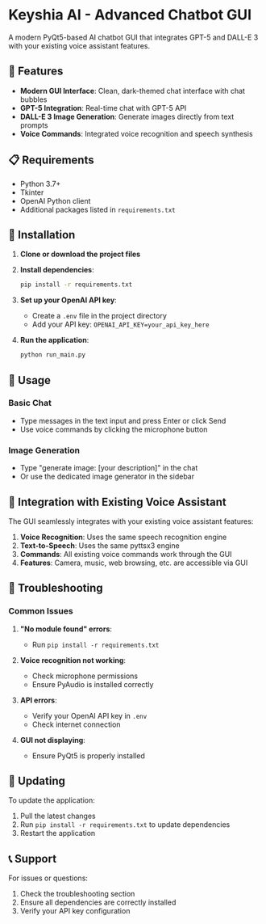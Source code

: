 # Keyshia AI - Advanced Chatbot GUI

A modern PyQt5-based AI chatbot GUI that integrates GPT-5 and DALL-E 3 with your existing voice assistant features.

## 🚀 Features

- **Modern GUI Interface**: Clean, dark-themed chat interface with chat bubbles
- **GPT-5 Integration**: Real-time chat with GPT-5 API
- **DALL-E 3 Image Generation**: Generate images directly from text prompts
- **Voice Commands**: Integrated voice recognition and speech synthesis

## 📋 Requirements

- Python 3.7+
- Tkinter
- OpenAI Python client
- Additional packages listed in `requirements.txt`

## 🔧 Installation

1. **Clone or download the project files**
2. **Install dependencies**:
   ```bash
   pip install -r requirements.txt
   ```

3. **Set up your OpenAI API key**:
   - Create a `.env` file in the project directory
   - Add your API key: `OPENAI_API_KEY=your_api_key_here`

4. **Run the application**:
   ```bash
   python run_main.py
   ```

## 🎯 Usage

### Basic Chat
- Type messages in the text input and press Enter or click Send
- Use voice commands by clicking the microphone button

### Image Generation
- Type "generate image: [your description]" in the chat
- Or use the dedicated image generator in the sidebar

## 🔗 Integration with Existing Voice Assistant

The GUI seamlessly integrates with your existing voice assistant features:

1. **Voice Recognition**: Uses the same speech recognition engine
2. **Text-to-Speech**: Uses the same pyttsx3 engine
3. **Commands**: All existing voice commands work through the GUI
4. **Features**: Camera, music, web browsing, etc. are accessible via GUI

## 🐛 Troubleshooting

### Common Issues

1. **"No module found" errors**:
   - Run `pip install -r requirements.txt`

2. **Voice recognition not working**:
   - Check microphone permissions
   - Ensure PyAudio is installed correctly

3. **API errors**:
   - Verify your OpenAI API key in `.env`
   - Check internet connection

4. **GUI not displaying**:
   - Ensure PyQt5 is properly installed

## 🔄 Updating

To update the application:
1. Pull the latest changes
2. Run `pip install -r requirements.txt` to update dependencies
3. Restart the application

## 📞 Support

For issues or questions:
1. Check the troubleshooting section
2. Ensure all dependencies are correctly installed
3. Verify your API key configuration
